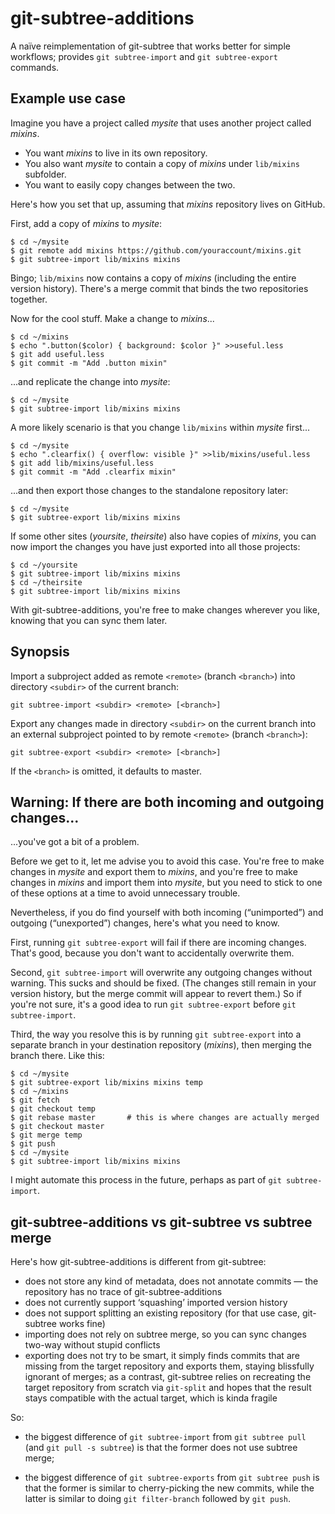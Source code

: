 # git-subtree-additions

A naïve reimplementation of git-subtree that works better for simple workflows; provides `git subtree-import` and `git subtree-export` commands.


## Example use case

Imagine you have a project called _mysite_ that uses another project called _mixins_.

* You want _mixins_ to live in its own repository.
* You also want _mysite_ to contain a copy of _mixins_ under `lib/mixins` subfolder.
* You want to easily copy changes between the two.

Here's how you set that up, assuming that _mixins_ repository lives on GitHub.

First, add a copy of _mixins_ to _mysite_:

    $ cd ~/mysite
    $ git remote add mixins https://github.com/youraccount/mixins.git
    $ git subtree-import lib/mixins mixins

Bingo; `lib/mixins` now contains a copy of _mixins_ (including the entire version history). There's a merge commit that binds the two repositories together.

Now for the cool stuff. Make a change to _mixins_...

    $ cd ~/mixins
    $ echo ".button($color) { background: $color }" >>useful.less
    $ git add useful.less
    $ git commit -m "Add .button mixin"

 ...and replicate the change into _mysite_:

    $ cd ~/mysite
    $ git subtree-import lib/mixins mixins

A more likely scenario is that you change `lib/mixins` within _mysite_ first...

    $ cd ~/mysite
    $ echo ".clearfix() { overflow: visible }" >>lib/mixins/useful.less
    $ git add lib/mixins/useful.less
    $ git commit -m "Add .clearfix mixin"

...and then export those changes to the standalone repository later:

    $ cd ~/mysite
    $ git subtree-export lib/mixins mixins

If some other sites (_yoursite_, _theirsite_) also have copies of _mixins_, you can now import the changes you have just exported into all those projects:

    $ cd ~/yoursite
    $ git subtree-import lib/mixins mixins
    $ cd ~/theirsite
    $ git subtree-import lib/mixins mixins

With git-subtree-additions, you're free to make changes wherever you like, knowing that you can sync them later.


## Synopsis

Import a subproject added as remote `<remote>` (branch `<branch>`) into directory `<subdir>` of the current branch:

    git subtree-import <subdir> <remote> [<branch>]

Export any changes made in directory `<subdir>` on the current branch into an external subproject pointed to by remote `<remote>` (branch `<branch>`):

    git subtree-export <subdir> <remote> [<branch>]

If the `<branch>` is omitted, it defaults to master.


## Warning: If there are both incoming and outgoing changes...

...you've got a bit of a problem.

Before we get to it, let me advise you to avoid this case. You're free to make changes in _mysite_ and export them to _mixins_, and you're free to make changes in _mixins_ and import them into _mysite_, but you need to stick to one of these options at a time to avoid unnecessary trouble.

Nevertheless, if you do find yourself with both incoming (“unimported”) and outgoing (“unexported”) changes, here's what you need to know.

First, running `git subtree-export` will fail if there are incoming changes. That's good, because you don't want to accidentally overwrite them.

Second, `git subtree-import` will overwrite any outgoing changes without warning. This sucks and should be fixed. (The changes still remain in your version history, but the merge commit will appear to revert them.) So if you're not sure, it's a good idea to run `git subtree-export` before `git subtree-import`.

Third, the way you resolve this is by running `git subtree-export` into a separate branch in your destination repository (_mixins_), then merging the branch there. Like this:

    $ cd ~/mysite
    $ git subtree-export lib/mixins mixins temp
    $ cd ~/mixins
    $ git fetch
    $ git checkout temp
    $ git rebase master       # this is where changes are actually merged
    $ git checkout master
    $ git merge temp
    $ git push
    $ cd ~/mysite
    $ git subtree-import lib/mixins mixins

I might automate this process in the future, perhaps as part of `git subtree-import`.


## git-subtree-additions vs git-subtree vs subtree merge

Here's how git-subtree-additions is different from git-subtree:

* does not store any kind of metadata, does not annotate commits — the repository has no trace of git-subtree-additions
* does not currently support ‘squashing’ imported version history
* does not support splitting an existing repository (for that use case, git-subtree works fine)
* importing does not rely on subtree merge, so you can sync changes two-way without stupid conflicts
* exporting does not try to be smart, it simply finds commits that are missing from the target repository and exports them, staying blissfully ignorant of merges; as a contrast, git-subtree relies on recreating the target repository from scratch via `git-split` and hopes that the result stays compatible with the actual target, which is kinda fragile

So:

* the biggest difference of `git subtree-import` from `git subtree pull` (and `git pull -s subtree`) is that the former does not use subtree merge;

* the biggest difference of `git subtree-exports` from `git subtree push` is that the former is similar to cherry-picking the new commits, while the latter is similar to doing `git filter-branch` followed by `git push`.
